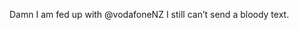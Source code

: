 <!--
id: 1985307521
link: http://kevinisom.info/post/1985307521/damn-i-am-fed-up-with-vodafonenz-i-still-cant
slug: damn-i-am-fed-up-with-vodafonenz-i-still-cant
date: Wed Dec 01 2010 00:00:34 GMT+1300 (NZDT)
raw: {"blog_name":"kevinisom","id":1985307521,"post_url":"http://kevinisom.info/post/1985307521/damn-i-am-fed-up-with-vodafonenz-i-still-cant","slug":"damn-i-am-fed-up-with-vodafonenz-i-still-cant","type":"text","date":"2010-11-30 11:00:34 GMT","timestamp":1291114834,"state":"published","format":"html","reblog_key":"AAxC1feL","tags":[],"short_url":"http://tmblr.co/Zw68Yy1sLME1","highlighted":[],"feed_item":"http://twitter.com/kev_nz/statuses/9541627236319232","from_feed_id":"650289","note_count":0,"title":null,"body":"<p>Damn I am fed up with @vodafoneNZ I still can&#8217;t send a bloody text.</p>"}
publish: 2010-12-01
tags: 
title: null
-->


Damn I am fed up with @vodafoneNZ I still can’t send a bloody text.


